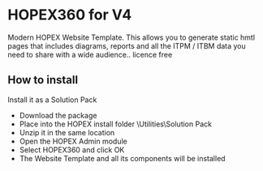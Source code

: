 

# HOPEX360 for V4

Modern HOPEX Website Template. This allows you to generate static hmtl pages that includes diagrams, reports and all the ITPM / ITBM data you need to share with a wide audience.. licence free

## How to install
Install it as a Solution Pack
- Download the package
- Place into the HOPEX install folder <HOPEX Installation folder>\Utilities\Solution Pack
- Unzip it in the same location
- Open the HOPEX Admin module
- Select HOPEX360 and click OK
- The Website Template and all its components will be installed
